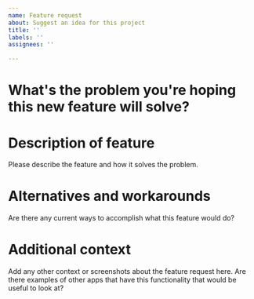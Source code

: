 ```yaml
---
name: Feature request
about: Suggest an idea for this project
title: ''
labels: ''
assignees: ''

---
```


# What's the problem you're hoping this new feature will solve? 

# Description of feature
Please describe the feature and how it solves the problem.

# Alternatives and workarounds
Are there any current ways to accomplish what this feature would do?

# Additional context
Add any other context or screenshots about the feature request here. Are there examples of other apps that have this functionality that would be useful to look at?
